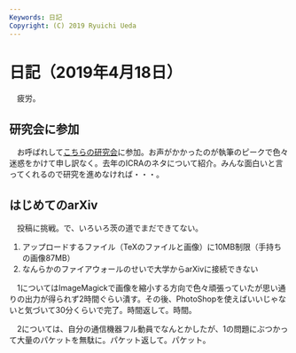 ```yaml
---
Keywords: 日記
Copyright: (C) 2019 Ryuichi Ueda
---
```


# 日記（2019年4月18日）

　疲労。

## 研究会に参加

　お呼ばれして[こちらの研究会](https://pf.sozolab.jp/monthly_2019FY.html)に参加。お声がかかったのが執筆のピークで色々迷惑をかけて申し訳なく。去年のICRAのネタについて紹介。みんな面白いと言ってくれるので研究を進めなければ・・・。

## はじめてのarXiv

　投稿に挑戦。で、いろいろ茨の道でまだできてない。

1. アップロードするファイル（TeXのファイルと画像）に10MB制限（手持ちの画像87MB）
2. なんらかのファイアウォールのせいで大学からarXivに接続できない

　1についてはImageMagickで画像を縮小する方向で色々頑張っていたが思い通りの出力が得られず2時間ぐらい潰す。その後、PhotoShopを使えばいいじゃないと気づいて30分くらいで完了。時間返して。時間。

　2については、自分の通信機器フル動員でなんとかしたが、1の問題にぶつかって大量のパケットを無駄に。パケット返して。パケット。
